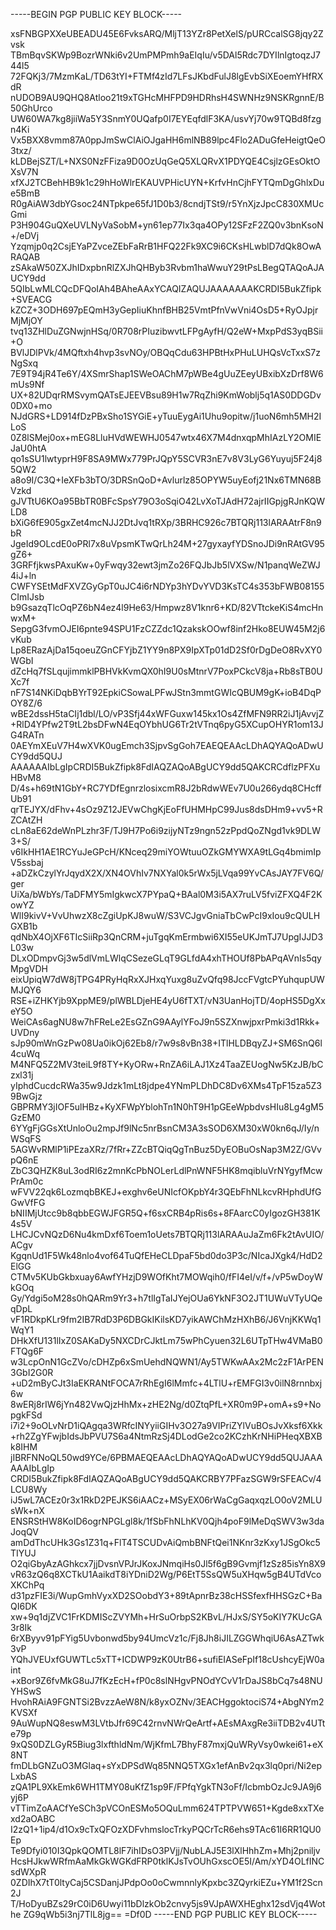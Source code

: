 -----BEGIN PGP PUBLIC KEY BLOCK-----

xsFNBGPXXeUBEADU45E6FvksARQ/MljT13YZr8PetXelS/pURCcalSG8jqy2Zvsk
TBmBqvSKWp9BozrWNki6v2UmPMPmh9aEIqIu/v5DAl5Rdc7DYIlnIgtoqzJ744l5
72FQKj3/7MzmKaL/TD63tYI+FTMf4zId7LFsJKbdFulJ8lgEvbSiXEoemYHfRXdR
nUDOB9AU9QHQ8Atloo21t9xTGHcMHFPD9HDRhsH4SWNHz9NSKRgnnE/B50GhUrco
UW60WA7kg8jiiWa5Y3SnmY0UQafp0I7EYEqfdlF3KA/usvYj70w9TQBd8fzgn4Ki
Vx5BXX8vmm87A0ppJmSwClAiOJgaHH6mlNB89lpc4Flo2ADuGfeHeigtQeO3txz/
kLDBejSZT/L+NXS0NzFFiza9D0OzUqGeQ5XLQRvX1PDYQE4CsjlzGEsOktOXsV7N
xfXJ2TCBehHB9k1c29hHoWlrEKAUVPHicUYN+KrfvHnCjhFYTQmDgGhlxDue5BmB
R0gAiAW3dbYGsoc24NTpkpe65fJ1D0b3/8cndjTSt9/r5YnXjzJpcC830XMUcGmi
P3H904GuQXeUVLNyVaSobM+yn61ep77Ix3qa4OPy12SFzF2ZQ0v3bnKsoN+/eDVj
Yzqmjp0q2CsjEYaPZvceZEbFaRrB1HFQ22Fk9XC9i6CKsHLwblD7dQk8OwARAQAB
zSAkaW50ZXJhIDxpbnRlZXJhQHByb3Rvbm1haWwuY29tPsLBegQTAQoAJAUCY9dd
5QIbLwMLCQcDFQoIAh4BAheAAxYCAQIZAQUJAAAAAAAKCRDI5BukZfipk+SVEACG
kZCZ+3ODH697pEQmH3yGepIiuKhnfBHB25VmtPfnVwVni4OsD5+RyOJpjrMjMjOY
tvq13ZHlDuZGNwjnHSq/0R708rPIuzibwvtLFPgAyfH/Q2eW+MxpPdS3yqBSii+O
BVlJDlPVk/4MQftxh4hvp3svNOy/OBQqCdu63HPBtHxPHuLUHQsVcTxxS7zNgSxq
7E9T94jR4Te6Y/4XSmrShap1SWeOAChM7pWBe4gUuZEeyUBxibXzDrf8W6mUs9Nf
UX+82UDqrRMSvymQATsEJEEVBsu89H1w7RqZhi9KmWoblj5q1AS0DDGDv0DX0+mo
NJdGRS+LD914fDzPBxSho1SYGiE+yTuuEygAi1Uhu9opitw/j1uoN6mh5MH2ILoS
0Z8lSMej0ox+mEG8LluHVdWEWHJ0547wtx46X7M4dnxqpMhIAzLY2OMIEJaU0htA
qo1sSU1lwtyprH9F8SA9MWx779PrJQpY5SCVR3nE7v8V3LyG6Yuyuj5F24j85QW2
a8o9I/C3Q+IeXFb3bTO/3DRSnQoD+Avlurlz85OPYW5uyEofj21Nx6TMN68BVzkd
gJVTtU6KOa95BbTR0BFcSpsY79O3oSqiO42LvXoTJAdH72ajrIIGpjgRJnKQWLD8
bXiG6fE905gxZet4mcNJJ2DtJvq1tRXp/3BRHC926c7BTQRj113lARAAtrF8n9bR
JgeId9OLcdE0oPRl7x8uVpsmKTwQrLh24M+27gyxayfYDSnoJDi9nRAtGV95gZ6+
3GRFfjkwsPAxuKw+0yFwqy32ewt3jmZo26FQJbJb5lVXSw/N1panqWeZWJ4iJ+ln
CWFYSEtMdFXVZGyGpT0uJC4i6rNDYp3hYDvYVD3KsTC4s353bFWB08155CImIJsb
b9GsazqTlcOqPZ6bN4ez4l9He63/Hmpwz8V1knr6+KD/82VTtckeKiS4mcHnwxM+
SepgG3fvmOJEI6pnte94SPU1FzCZZdc1QzakskOOwf8inf2Hko8EUW45M2j6vKub
Lp8ERazAjDa15qoeuZGnCFYjbZ1YY9n8PX9IpXTp01dD2Sf0rDgDeO8RvXY0WGbI
dZcHq7fSLqujimmklPBHVkKvmQX0hI9U0sMtnrV7PoxPCkcV8ja+Rb8sTB0UXc7f
nF7S14NKiDqbBYrT92EpkiCSowaLPFwJStn3mmtGWIcQBUM9gK+ioB4DqPOY8Z/6
wBE2dssH5taCIj1dbl/LO/vP3Sfj44xWFGuxw145kx1Os4ZfMFN9RR2iJ1jAvvjZ
+RlD4YPfw2T9tL2bsDFwN4EqOYbhUG6Tr2tVTnq6pyG5XCupOHYR1om13JG4RATn
0AEYmXEuV7H4wXVK0ugEmch3SjpvSgGoh7EAEQEAAcLDhAQYAQoADwUCY9dd5QUJ
AAAAAAIbLgIpCRDI5BukZfipk8FdIAQZAQoABgUCY9dd5QAKCRCdflzPFXuHBvM8
D/4s+h69tN1GbY+RC7YDfEgnrzlosixcmR8J2bRdwWEv7U0u266ydq8CHcffUb91
qrTEJYX/dFhv+4sOz9Z12JEVwChgKjEoFfUHMHpC99Jus8dsDHm9+vv5+RZCAtZH
cLn8aE62deWnPLzhr3F/TJ9H7Po6i9zijyNTz9ngn52zPpdQoZNgd1vk9DLW3+S/
v6IkHH1AE1RCYuJeGPcH/KNceq29miYOWtuuOZkGMYWXA9tLGq4bmimIpV5ssbaj
+aDZkCzylYrJqydX2X/XN4OVhIv7NXYal0k5rWx5jLVqa99YvCAsJAY7FV6Q/ger
UiXa/bWbYs/TaDFMY5mIgkwcX7PYpaQ+BAal0M3i5AX7ruLV5fviZFXQ4F2KowYZ
WlI9kivV+VvUhwzX8cZgiUpKJ8wuW/S3VCJgvGniaTbCwPcI9xIou9cQULHGXB1b
qdNbX4OjXF6TIcSiiRp3QnCRM+juTgqKmErmbwi6XI55eUKJmTJ7UpgIJJD3L03w
DLxODmpvGj3w5dlVmLWlqCSezeGLqT9GLfdA4xhTHOUf8PbAPqAVnIs5qyMpgVDH
eixUpiqW7dW8jTPG4PRyHqRxXJHxqYuxg8uZvQfq98JccFVgtcPYuhqupUWMJQY6
RSE+iZHKYjb9XppME9/plWBLDjeHE4yU6fTXT/vN3UanHojTD/4opHS5DgXxeY5O
WeiCAs6agNU8w7hFReLe2EsGZnG9AAylYFoJ9n5SZXnwjpxrPmki3d1Rkk+UVDny
sJp90mWnGzPw08Ua0ikOj62Eb8/r7w9s8vBn38+ITlHLDBqyZJ+SM6SnQ6l4cuWq
M4NFQ5Z2MV3teiL9f8TY+KyORw+RnZA6iLAJ1Xz4TaaZEUogNw5KzJB/bCzxl31j
yIphdCucdcRWa35w9Jdzk1mLt8jdpe4YNmPLDhDC8Dv6XMs4TpF15za5Z39BwGjz
GBPRMY3jIOF5ulHBz+KyXFWpYblohTn1N0hT9H1pGEeWpbdvsHIu8Lg4gM5GzEM0
6YYgFjGGsXtUnloOu2mpJf9lNc5nrBsnCM3A3sSOD6XM30xW0kn6qJ/Iy/nWSqFS
5AGWvRMlP1iPEzaXRz/7fRr+ZZcBTQiqQgTnBuz5DyEOBuOsNap3M2Z/GVvpQ6nE
ZbC3QHZK8uL3odRI6z2mnKcPbNOLerLdlPnWNF5HK8mqibluVrNYgyfMcwPrAm0c
wFVV22qk6LozmqbBKEJ+exghv6eUNIcfOKpbY4r3QEbFhNLkcvRHphdUfGGwVfFG
bNIIMjUtcc9b8qbbEGWJFGR5Q+f6sxCRB4pRis6s+8FAarcC0yIgozGH381K4s5V
LHCJCvNQzD6Nu4kmDxf6Toem1oUets7BTQRj113lARAAuJaZm6Fk2tAvUIO/ACgv
KgqnUd1F5Wk48nlo4vof64TuQfEHeCLDpaF5bd0do3P3c/NIcaJXgk4/HdD2ElGG
CTMv5KUbGkbxuay6AwfYHzjD9WOfKht7MOWqih0/fFI4eI/v/f+/vP5wDoyWkGOq
Gy/Ydgi5oM28s0hQARm9Yr3+h7tlIgTaIJYejOUa6YkNF3O2JT1UWuVTyUQeqDpL
vF1RDkpKLr9fm2IB7RdD3P6DBGkIKilsKD7yikAWChMzHXhB6/J6VnjKKWq1WqY1
DHkXfU131lIxZ0SAKaDy5NXCDrCJktLm75wPhCyuen32L6UTpTHw4VMaB0FTQg6F
w3LcpOnN1GcZVo/cDHZp6xSmUehdNQWN1/Ay5TWKwAAx2Mc2zF1ArPEN3GbI2G0R
+uD2mByCJt3IaEKRANtFOCA7rRhEgI6lMmfc+4LTlU+rEMFGI3v0ilN8rnnbxj6w
8wERj8rIW6jYn482VwQjzHhMx+zHE2Ng/d0ZtqPfL+XR0m9P+omA+s9+NopgkFSd
i7i2+9oOLvNrD1iQAgqa3WRfcINYyiiGIHv3O27a9VIPriZYlVuBOsJvXksf6Xkk
+rh2ZgYFwjbIdsJbPVU7S6a4NtmRzSj4DLodGe2co2KCzhKrNHiPHeqXBXBk8IHM
jIBRFNNoQL50wd9YCe/6PBMAEQEAAcLDhAQYAQoADwUCY9dd5QUJAAAAAAIbLgIp
CRDI5BukZfipk8FdIAQZAQoABgUCY9dd5QAKCRBY7PFazSGW9rSFEACv/4LCU8Wy
iJ5wL7ACEz0r3x1RkD2PEJKS6iAACz+MSyEX06rWaCgGaqxqzLO0oV2MLUsWk+nX
ENSRStHW8KoID6ogrNPGLgl8k/1fSbFhNLhKV0Qjh4poF9lMeDqSWV3w3daJoqQV
amDdThcUHk3Gs1Z31q+FlT4TSCUDvAiQmbBNFtQei1NKnr3zKxy1JSgOkc5TIYUJ
O2qiGbyAzAGhkcx7jjDvsnVPJrJKoxJNmqiHs0Jl5f6gB9Gvmjf1zSz85isYn8X9
vR63zQ6q8XCTkU1AaikdT8iYDniD2Wg/P6EtT5SsQW5uXHqw5gB4UTdVcoXKChPq
d31pzFIE3i/WupGmhVyxXD2SOobdY3+89tApnrBz38cHSSfexfHHSGzC+BaQI6DK
xw+9q1djZVC1FrKDMIScZVYMh+HrSuOrbpS2KBvL/HJxS/SY5oKIY7KUcGA3r8Ik
6rXByyv91pFYig5Uvbonwd5by94UmcVz1c/Fj8Jh8iJILZGGWhqiU6AsAZTwk3vP
YQhJVEUxfGUWTLc5xTT+ICDWP9zK0UtrB6+sufiEIASeFpIf18cUshcyEjW0aint
+xBor9Z6fvMkG8uJ7fKzEcH+fP0c8slNHgvPNOdYCvV1rDaJS8bCq7s48NUYHSwS
HvohRAiA9FGNTSi2BvzzAeW8N/k8yxOZNv/3EACHggoktociS74+AbgNYm2KVSXf
9AuWupNQ8eswM3LVtbJfr69C42rnvNWrQeArtf+AEsMAxgRe3iiTDB2v4UTte79p
9xQS0DZLGyR5Biug3lxfthldNm/WjKfmL7BhyF87mxjQuWRyVsy0wkei61+eX8NT
fmDLbGNZuO3MGlaq+sYxDPSdWq85NNQ5TXGx1efAnBv2qx3lq0pri/Ni2epLxbAS
zQA1PL9XkEmk6WH1TMY08uKfZ1sp9F/FPfqYgkTN3oFf/IcbmbOzJc9JA9j6yj6P
vTTimZoAACfYeSCh3pVCOnESMo5OQuLmm624TPTPVW651+Kgde8xxTXexd2aOABC
I2zQ1+1ip4/d1Ox9cTxQFOzXDFvhmslocTrkyPQCrTcR6ehs9TAc61I6RR1QU0Ep
Te9Dfyi010I3QpkQOMTL8lF7ihIDsO3PVjj/NubLAJ5E3lXlHhhZm+Mhj2pniljv
HcsHJkwWRfmAaMkGkWGKdFRP0tklKJsTvOUhGxscOE5I/Am/xYD4OLfINCsdWXpR
0ZDIhX7tT0ltyCaj5CSDanjJPdpOo0oCwmnnlyKpxbc3ZQyrkiEZu+YM1f2Scn2J
T/HoDyuBZs29rC0iD6Uwyi11bDlzkOb2cnvy5js9VJpAWXHEghx12sdVjq4Wothe
ZG9qWb5i3nj7TlL8jg==
=Df0D
-----END PGP PUBLIC KEY BLOCK-----
